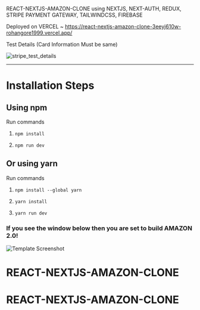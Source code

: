 REACT-NEXTJS-AMAZON-CLONE using NEXTJS, NEXT-AUTH, REDUX, STRIPE PAYMENT GATEWAY, TAILWINDCSS, FIREBASE


Deployed on VERCEL ~ https://react-nextjs-amazon-clone-3eeyj610w-rohangore1999.vercel.app/


Test Details (Card Information Must be same)

![stripe_test_details](https://user-images.githubusercontent.com/39983195/151051791-3635f1e7-e066-4b1d-860a-fb923fbf8a8a.JPG)


-------------------------------------------------------------------------

# Installation Steps



## Using npm

Run commands

1) ```npm install```


2) ```npm run dev```


## Or using yarn

Run commands 

1) ```npm install --global yarn```

2) ```yarn install```

3) ```yarn run dev```


### If you see the window below then you are set to build AMAZON 2.0!

![Template Screenshot](TemplateScreenshot.jpg?raw=true "Template Screenshot")
# REACT-NEXTJS-AMAZON-CLONE
# REACT-NEXTJS-AMAZON-CLONE
